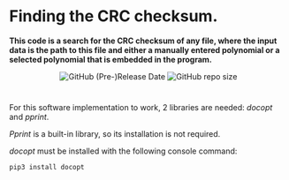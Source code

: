 # Finding the CRC checksum.
**This code is a search for the CRC checksum of any file, where the input data is the path to this file and either a manually entered polynomial or a selected polynomial that is embedded in the program.**

<div align="center">
  
<img alt="GitHub (Pre-)Release Date" src="https://img.shields.io/github/release-date-pre/pettyderf/CRC">
<img alt="GitHub repo size" src="https://img.shields.io/github/repo-size/pettyderf/CRC">

</div>

#

For this software implementation to work, 2 libraries are needed: *docopt* and *pprint*.

*Pprint* is a built-in library, so its installation is not required.

*docopt* must be installed with the following console command:

```sh
pip3 install docopt
```
